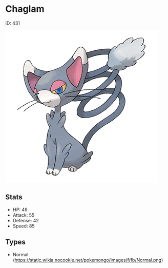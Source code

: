 # Chaglam


ID: 431

![](https://raw.githubusercontent.com/PokeAPI/sprites/master/sprites/pokemon/other/official-artwork/431.png "Chaglam")

## Stats


 - HP: 49
 - Attack: 55
 - Defense: 42
 - Speed: 85

## Types


 - Normal (https://static.wikia.nocookie.net/pokemongo/images/f/fb/Normal.png)
